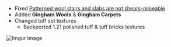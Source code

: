 * Fixed [Patterned wool stairs and slabs are not shears-mineable](https://github.com/Brandcraf06/Blockus/issues/312)
* Added **Gingham Wools** & **Gingham Carpets**
* Changed tuff set textures
  * Backported 1.21 polished tuff & tuff bricks textures

![Imgur Image](https://i.imgur.com/t6zmxKF.png)
